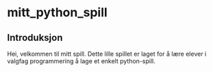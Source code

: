 # mitt_python_spill

## Introduksjon
Hei, velkommen til mitt spill. Dette lille spillet er laget for å lære elever i valgfag programmering å lage et enkelt python-spill.

